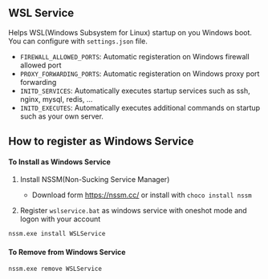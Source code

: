 ## WSL Service

Helps WSL(Windows Subsystem for Linux) startup on you Windows boot.
You can configure with `settings.json` file.

* `FIREWALL_ALLOWED_PORTS`: Automatic registeration on Windows firewall allowed port
* `PROXY_FORWARDING_PORTS`: Automatic registeration on Windows proxy port forwarding
* `INITD_SERVICES`: Automatically executes startup services such as ssh, nginx, mysql, redis, ...
* `INITD_EXECUTES`: Automatically executes additional commands on startup such as your own server.

## How to register as Windows Service

#### To Install as Windows Service

1. Install NSSM(Non-Sucking Service Manager)
    * Download form https://nssm.cc/ or install with `choco install nssm`

2. Register `wslservice.bat` as windows service with oneshot mode and logon with your account

```bash
nssm.exe install WSLService
```

#### To Remove from Windows Service

```bash
nssm.exe remove WSLService
```

